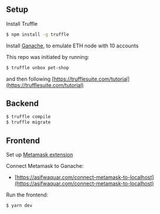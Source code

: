 ## Setup
Install Truffle
```bash
$ npm install -g truffle
```

Install [Ganache](https://trufflesuite.com/ganache), to emulate ETH node with 10 accounts

This repo was initiated by running:
```bash
$ truffle unbox pet-shop
```
and then following [https://trufflesuite.com/tutorial](https://trufflesuite.com/tutorial)

## Backend
```bash
$ truffle compile
$ truffle migrate
```

## Frontend
Set up [Metamask extension](https://chrome.google.com/webstore/detail/metamask/nkbihfbeogaeaoehlefnkodbefgpgknn?hl=en)

Connect Metamask to Ganache:
* [https://asifwaquar.com/connect-metamask-to-localhost](https://asifwaquar.com/connect-metamask-to-localhost)

Run the frontend:
```bash
$ yarn dev
```
